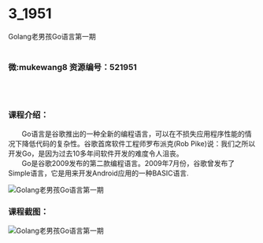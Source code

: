 # 3_1951
Golang老男孩Go语言第一期
<br/></br>
<h3>微:mukewang8 资源编号：521951</h3>
<br/></br>
<h3>课程介绍：</h3>
<div class="para">&nbsp;&nbsp;&nbsp;&nbsp;&nbsp;&nbsp; <a title="查看与 Go 相关的文章" target="_blank">Go</a>语言是<a target="_blank" rel="noopener">谷歌</a>推出的一种全新的编程语言，可以在不损失应用程序性能的情况下降低代码的复杂性。谷歌首席软件工程师<a target="_blank" rel="noopener">罗布</a>派克(Rob Pike)说：我们之所以开发Go，是因为过去10多年间软件开发的难度令人沮丧。</div>
<div class="para">&nbsp;&nbsp;&nbsp;&nbsp;&nbsp;&nbsp; Go是谷歌2009发布的第二款编程语言。2009年7月份，谷歌曾发布了Simple语言，它是用来开发Android应用的一种BASIC语言.</div>
<p><img src="https://www.ko996.com/wp-content/uploads/img/2018/04/2-11-255x300.png" alt="Golang老男孩Go语言第一期"></p>
<div class="info-desc">
<h3>课程截图：</h3>
<p><img src="https://www.ko996.com/wp-content/uploads/img/2018/04/3-11.png" alt="Golang老男孩Go语言第一期"></p>


			
</div>
